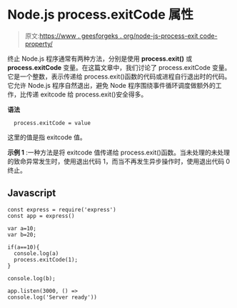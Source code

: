 # Node.js process.exitCode 属性

> 原文:[https://www . geesforgeks . org/node-js-process-exit code-property/](https://www.geeksforgeeks.org/node-js-process-exitcode-property/)

终止 Node.js 程序通常有两种方法，分别是使用 **process.exit()** 或 **process.exitCode** 变量。在这篇文章中，我们讨论了 process.exitCode 变量。它是一个整数，表示传递给 process.exit()函数的代码或进程自行退出时的代码。它允许 Node.js 程序自然退出，避免 Node 程序围绕事件循环调度做额外的工作，比传递 exitcode 给 process.exit()安全得多。

**语法**

```
  process.exitCode = value
```

这里的值是指 exitcode 值。

**示例 1** :一种方法是将 exitcode 值传递给 process.exit()函数。当未处理的未处理的致命异常发生时，使用退出代码 1，而当不再发生异步操作时，使用退出代码 0 终止。

## Javascript

```
const express = require('express')
const app = express()

var a=10;
var b=20;

if(a==10){
  console.log(a)
  process.exitCode(1);
}

console.log(b);

app.listen(3000, () => 
console.log('Server ready'))
```
